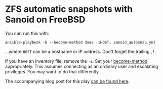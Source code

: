 # ZFS automatic snapshots with Sanoid on FreeBSD

You can run this with:

`ansible-playbook -b --become-method doas -iHOST, sanoid_autosnap.yml`

...where `HOST` can be a hostname or IP address. Don't forget the trailing `,`!

If you have an inventory file, remove the `-i`. Set your [become-method](https://docs.ansible.com/ansible/latest/plugins/become.html) appropriately. This assumes connecting as an ordinary user and escalating privileges. You may want to do that differently.

The accompanying blog post for this play [can be found here](https://freebsdfoundation.org/blog/zfs-automatic-snapshots-with-sanoid-on-freebsd/).
